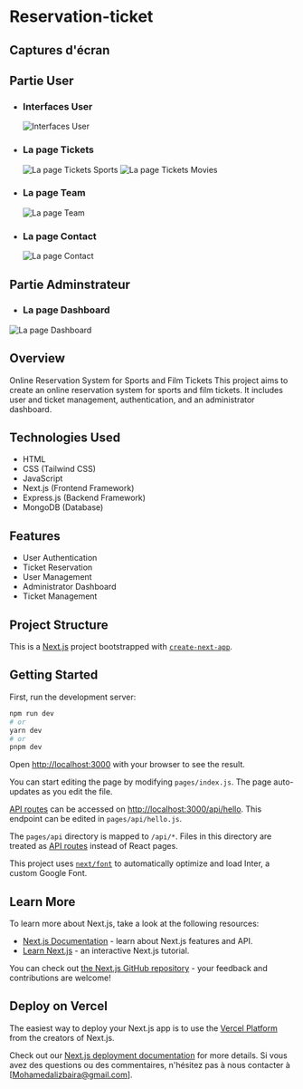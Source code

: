 # Reservation-ticket

## Captures d'écran

## Partie User
- ### Interfaces User
  ![Interfaces User](https://res.cloudinary.com/dkrfmqbj1/image/upload/v1705695864/Reservation-ticket/screencapture-127-0-0-1-3000-2023-12-13-16_27_53_ghqbi0.png)

- ### La page Tickets
  ![La page Tickets Sports ](https://res.cloudinary.com/dkrfmqbj1/image/upload/v1705695899/Reservation-ticket/screencapture-127-0-0-1-3000-Sport-2023-12-13-16_29_37_p3b5b0.png)
  ![La page Tickets Movies](https://res.cloudinary.com/dkrfmqbj1/image/upload/v1705695893/Reservation-ticket/screencapture-127-0-0-1-3000-Movie-2023-12-13-16_30_05_wuxvy4.png)
- ### La page Team
  ![La page Team](https://res.cloudinary.com/dkrfmqbj1/image/upload/v1705695890/Reservation-ticket/screencapture-127-0-0-1-3000-About-2023-12-13-16_31_11_obttm6.png)
- ### La page Contact
  ![La page Contact](https://res.cloudinary.com/dkrfmqbj1/image/upload/v1705695870/Reservation-ticket/screencapture-127-0-0-1-3000-Contact-2023-12-13-16_30_47_o16l5c.png)
## Partie Adminstrateur
- ### La page Dashboard
![La page Dashboard](https://res.cloudinary.com/dkrfmqbj1/image/upload/v1705695863/Reservation-ticket/screencapture-127-0-0-1-3000-Dash-2023-12-13-16_08_45_jtzu00.png)


## Overview
Online Reservation System for Sports and Film Tickets
This project aims to create an online reservation system for sports and film tickets. It includes user and ticket management, authentication, and an administrator dashboard.

## Technologies Used
- HTML
- CSS (Tailwind CSS)
- JavaScript
- Next.js (Frontend Framework)
- Express.js (Backend Framework)
- MongoDB (Database)
## Features
- User Authentication
- Ticket Reservation
- User Management
- Administrator Dashboard
- Ticket Management

## Project Structure


This is a [Next.js](https://nextjs.org/) project bootstrapped with [`create-next-app`](https://github.com/vercel/next.js/tree/canary/packages/create-next-app).

## Getting Started

First, run the development server:

```bash
npm run dev
# or
yarn dev
# or
pnpm dev
```

Open [http://localhost:3000](http://localhost:3000) with your browser to see the result.

You can start editing the page by modifying `pages/index.js`. The page auto-updates as you edit the file.

[API routes](https://nextjs.org/docs/api-routes/introduction) can be accessed on [http://localhost:3000/api/hello](http://localhost:3000/api/hello). This endpoint can be edited in `pages/api/hello.js`.

The `pages/api` directory is mapped to `/api/*`. Files in this directory are treated as [API routes](https://nextjs.org/docs/api-routes/introduction) instead of React pages.

This project uses [`next/font`](https://nextjs.org/docs/basic-features/font-optimization) to automatically optimize and load Inter, a custom Google Font.

## Learn More

To learn more about Next.js, take a look at the following resources:

- [Next.js Documentation](https://nextjs.org/docs) - learn about Next.js features and API.
- [Learn Next.js](https://nextjs.org/learn) - an interactive Next.js tutorial.

You can check out [the Next.js GitHub repository](https://github.com/vercel/next.js/) - your feedback and contributions are welcome!

## Deploy on Vercel

The easiest way to deploy your Next.js app is to use the [Vercel Platform](https://vercel.com/new?utm_medium=default-template&filter=next.js&utm_source=create-next-app&utm_campaign=create-next-app-readme) from the creators of Next.js.

Check out our [Next.js deployment documentation](https://nextjs.org/docs/deployment) for more details.
Si vous avez des questions ou des commentaires, n'hésitez pas à nous contacter à [Mohamedalizbaira@gmail.com].
